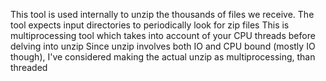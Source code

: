 This tool is used internally to unzip the thousands of files we receive.
The tool expects input directories to periodically look for zip files
This is multiprocessing tool which takes into account of your CPU threads before delving into unzip
Since unzip involves both IO and CPU bound (mostly IO though), I've considered making the actual unzip as multiprocessing, than threaded